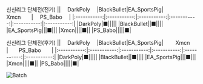 신신리그 단체전(전기)
||　 DarkPoly 　|BlackBullet|EA_SportsPig|　　Xmcn　　|　 PS_Babo 　|
|:-----------:|:-----------:|:-----------:|:-----------:|:-----------:|:-----------:|
|DarkPoly|■|||||
|BlackBullet||■||||
|EA_SportsPig|||■|||
|Xmcn||||■||
|PS_Babo|||||■|

신신리그 단체전(후기)
||　 DarkPoly 　|BlackBullet|EA_SportsPig|　 　Xmcn　 　|　　PS_Babo　　|
|:-----------:|:-----------:|:-----------:|:-----------:|:-----------:|:-----------:|
|DarkPoly|■|||||
|BlackBullet||■||||
|EA_SportsPig|||■|||
|Xmcn||||■||
|PS_Babo|||||■|

![Batch](https://user-images.githubusercontent.com/24608378/112422636-87437580-8d74-11eb-87c8-3cb1172618ee.png)
